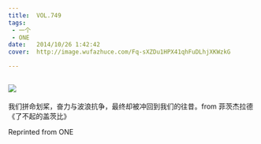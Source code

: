 ```yaml
---
title:	VOL.749
tags:
 - 一个
 - ONE
date:	2014/10/26 1:42:42
cover:	http://image.wufazhuce.com/Fq-sXZDu1HPX41qhFuDLhjXKWzkG

---
```

![](http://image.wufazhuce.com/Fq-sXZDu1HPX41qhFuDLhjXKWzkG)
---

我们拼命划桨，奋力与波浪抗争，最终却被冲回到我们的往昔。from 菲茨杰拉德《了不起的盖茨比》
 
Reprinted from ONE

